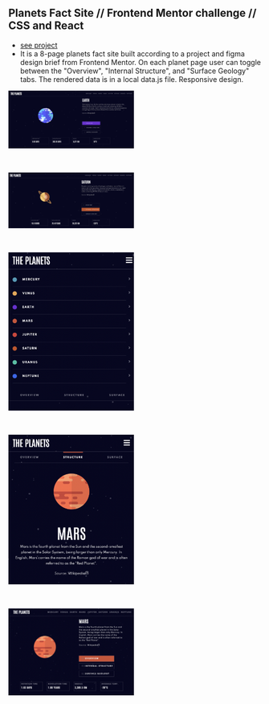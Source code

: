 ## Planets Fact Site // Frontend Mentor challenge // CSS and React

- [see project](https://sweta-fm-planets-facts.netlify.app)
- It is a 8-page planets fact site built according to a project and figma design brief from Frontend Mentor. On each planet page user can toggle between the "Overview", "Internal Structure", and "Surface Geology" tabs. The rendered data is in a local data.js file. Responsive design.

<p align-items: center>
    <img src='./readme-images/Screenshot-Planets-app-01.png' width='250'>
</p>
<br/>
<p align-items: center>
    <img src='./readme-images/Screenshot-Planets-app-02.png' width='250'>
</p>
<br/>
<p align-items: center>
    <img src='./readme-images/Screenshot-Planets-app-03.png' width='250'>
</p>
<br/>
<p align-items: center>
    <img src='./readme-images/Screenshot-Planets-app-04.png' width='250'>
</p>
<br/>
<p align-items: center>
    <img src='./readme-images/Screenshot-Planets-app-05.png' width='250'>
</p>
<br/>
